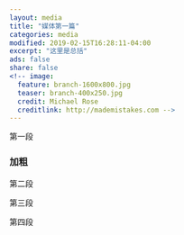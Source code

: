 ```yaml
---
layout: media
title: "媒体第一篇"
categories: media
modified: 2019-02-15T16:28:11-04:00
excerpt: "这里是总括"
ads: false
share: false
<!-- image:
  feature: branch-1600x800.jpg
  teaser: branch-400x250.jpg
  credit: Michael Rose
  creditlink: http://mademistakes.com -->
---
```


第一段

### 加粗

第二段

第三段

第四段